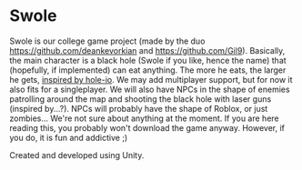 # Swole
Swole is our college game project (made by the duo https://github.com/deankevorkian and https://github.com/Gil9). Basically, the main character is a black hole (Swole if you like, hence the name) that (hopefully, if implemented) can eat anything. The more he eats, the larger he gets, [inspired by hole-io](https://hole-io.com/).
We may add multiplayer support, but for now it also fits for a singleplayer.
We will also have NPCs in the shape of enemies patrolling around the map and shooting the black hole with laser guns (inspired by...?). NPCs will probably have the shape of Roblox, or just zombies... We're not sure about anything at the moment.
If you are here reading this, you probably won't download the game anyway. However, if you do, it is fun and addictive ;)

Created and developed using Unity.
